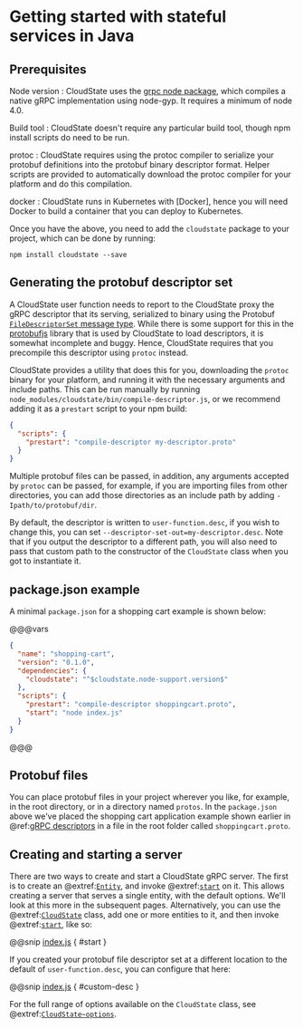 # Getting started with stateful services in Java

## Prerequisites

Node version
: CloudState uses the [grpc node package](https://github.com/grpc/grpc-node), which compiles a native gRPC implementation using node-gyp. It requires a minimum of node 4.0.

Build tool
: CloudState doesn't require any particular build tool, though npm install scripts do need to be run.

protoc
: CloudState requires using the protoc compiler to serialize your protobuf definitions into the protobuf binary descriptor format. Helper scripts are provided to automatically download the protoc compiler for your platform and do this compilation.

docker
: CloudState runs in Kubernetes with [Docker], hence you will need Docker to build a container that you can deploy to Kubernetes.

Once you have the above, you need to add the `cloudstate` package to your project, which can be done by running:

```
npm install cloudstate --save
```

## Generating the protobuf descriptor set

A CloudState user function needs to report to the CloudState proxy the gRPC descriptor that its serving, serialized to binary using the Protobuf [`FileDescriptorSet` message type](https://developers.google.com/protocol-buffers/docs/techniques#self-description). While there is some support for this in the [protobufjs](https://www.npmjs.com/package/protobufjs) library that is used by CloudState to load descriptors, it is somewhat incomplete and buggy. Hence, CloudState requires that you precompile this descriptor using `protoc` instead.

CloudState provides a utility that does this for you, downloading the `protoc` binary for your platform, and running it with the necessary arguments and include paths. This can be run manually by running `node_modules/cloudstate/bin/compile-descriptor.js`, or we recommend adding it as a `prestart` script to your npm build:

```json
{
  "scripts": {
    "prestart": "compile-descriptor my-descriptor.proto"
  }
}
```

Multiple protobuf files can be passed, in addition, any arguments accepted by `protoc` can be passed, for example, if you are importing files from other directories, you can add those directories as an include path by adding `-Ipath/to/protobuf/dir`.

By default, the descriptor is written to `user-function.desc`, if you wish to change this, you can set `--descriptor-set-out=my-descriptor.desc`. Note that if you output the descriptor to a different path, you will also need to pass that custom path to the constructor of the `CloudState` class when you got to instantiate it.

## package.json example

A minimal `package.json` for a shopping cart example is shown below:

@@@vars
```json
{
  "name": "shopping-cart",
  "version": "0.1.0",
  "dependencies": {
    "cloudstate": "^$cloudstate.node-support.version$"
  },
  "scripts": {
    "prestart": "compile-descriptor shoppingcart.proto",
    "start": "node index.js"
  }
}
```
@@@

## Protobuf files

You can place protobuf files in your project wherever you like, for example, in the root directory, or in a directory named `protos`. In the `package.json` above we've placed the shopping cart application example shown earlier in @ref:[gRPC descriptors](../../features/grpc.md) in a file in the root folder called `shoppingcart.proto`.

## Creating and starting a server

There are two ways to create and start a CloudState gRPC server. The first is to create an @extref:[`Entity`](jsdoc:Entity.html), and invoke @extref:[`start`](jsdoc:Entity.html#start) on it. This allows creating a server that serves a single entity, with the default options. We'll look at this more in the subsequent pages. Alternatively, you can use the @extref:[`CloudState`](jsdoc:CloudState.html) class, add one or more entities to it, and then invoke @extref:[`start`](jsdoc:CloudState.html#start), like so:

@@snip [index.js](/docs/src/test/js/gettingstarted/index.js) { #start }

If you created your protobuf file descriptor set at a different location to the default of `user-function.desc`, you can configure that here:

@@snip [index.js](/docs/src/test/js/gettingstarted/index.js) { #custom-desc }


For the full range of options available on the `CloudState` class, see @extref:[`CloudState~options`](jsdoc:CloudState.html#~options).

